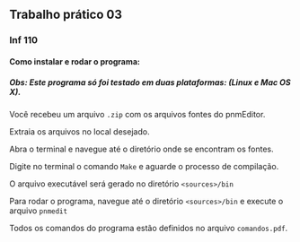 ## Trabalho prático 03
### Inf 110

#### Como instalar e rodar o programa:

##### Obs: Este programa só foi testado em duas plataformas: (Linux e Mac OS X).

Você recebeu um arquivo `.zip` com os arquivos fontes do pnmEditor.

Extraia os arquivos no local desejado.

Abra o terminal e navegue até o diretório onde se encontram os fontes.

Digite no terminal o comando `Make` e aguarde o processo de compilação.

O arquivo executável será gerado no diretório `<sources>/bin`

Para rodar o programa, navegue até o diretório `<sources>/bin` e execute o arquivo `pnmedit`

Todos os comandos do programa estão definidos no arquivo `comandos.pdf`.
